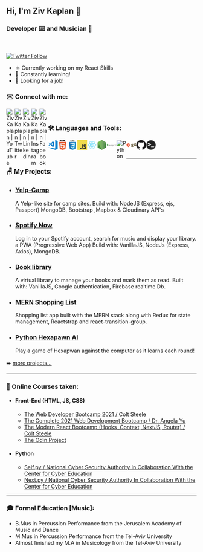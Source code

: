 ## Hi, I'm Ziv Kaplan 👋

### Developer ⌨️ and Musician 🥁

<br />

[![Twitter Follow](https://img.shields.io/twitter/follow/zivkaplan?color=1DA1F2&logo=twitter&style=for-the-badge)](https://twitter.com/intent/follow?original_referer=https%3A%2F%2Fgithub.com%2zivkaplan&screen_name=zivkaplan)

-   ⚛️ Currently working on my React Skills
-   🌱 Constantly learning!
-   👯 Looking for a job!

### ✉️ Connect with me:

[<img align="left" alt="ZivKaplan | YouTube" width="22px" src="https://cdn.jsdelivr.net/npm/simple-icons@v3/icons/youtube.svg" />][youtube]
[<img align="left" alt="ZivKaplan | Twitter" width="22px" src="https://cdn.jsdelivr.net/npm/simple-icons@v3/icons/twitter.svg" />][twitter]
[<img align="left" alt="ZivKaplan | LinkedIn" width="22px" src="https://cdn.jsdelivr.net/npm/simple-icons@v3/icons/linkedin.svg" />][linkedin]
[<img align="left" alt="ZivKaplan | Instagram" width="22px" src="https://cdn.jsdelivr.net/npm/simple-icons@v3/icons/instagram.svg" />][instagram]
[<img align="left" alt="ZivKaplan | Facebook" width="22px" src="https://cdn.jsdelivr.net/npm/simple-icons@v3/icons/facebook.svg" />][facebook]
<br />

### 🛠 Languages and Tools:

<img align="left" alt="Visual Studio Code" width="26px" src="https://raw.githubusercontent.com/github/explore/80688e429a7d4ef2fca1e82350fe8e3517d3494d/topics/visual-studio-code/visual-studio-code.png" />
<img align="left" alt="HTML5" width="26px" src="https://raw.githubusercontent.com/github/explore/80688e429a7d4ef2fca1e82350fe8e3517d3494d/topics/html/html.png" />
<img align="left" alt="CSS3" width="26px" src="https://raw.githubusercontent.com/github/explore/80688e429a7d4ef2fca1e82350fe8e3517d3494d/topics/css/css.png" />
<img align="left" alt="JavaScript" width="26px" src="https://raw.githubusercontent.com/github/explore/80688e429a7d4ef2fca1e82350fe8e3517d3494d/topics/javascript/javascript.png" />
<img align="left" alt="React" width="26px" src="https://raw.githubusercontent.com/github/explore/80688e429a7d4ef2fca1e82350fe8e3517d3494d/topics/react/react.png" />
<img align="left" alt="Node.js" width="26px" src="https://raw.githubusercontent.com/github/explore/80688e429a7d4ef2fca1e82350fe8e3517d3494d/topics/nodejs/nodejs.png" />
<img align="left" alt="MongoDB" width="26px" src="https://raw.githubusercontent.com/github/explore/80688e429a7d4ef2fca1e82350fe8e3517d3494d/topics/mongodb/mongodb.png" />
<img align="left" alt="Python" width="26px" src="https://upload.wikimedia.org/wikipedia/commons/thumb/c/c3/Python-logo-notext.svg/220px-Python-logo-notext.svg.png" />
<img align="left" alt="Git" width="26px" src="https://raw.githubusercontent.com/github/explore/80688e429a7d4ef2fca1e82350fe8e3517d3494d/topics/git/git.png" />
<img align="left" alt="GitHub" width="26px" src="https://raw.githubusercontent.com/github/explore/78df643247d429f6cc873026c0622819ad797942/topics/github/github.png" />
<img align="left" alt="Terminal" width="26px" src="https://raw.githubusercontent.com/github/explore/80688e429a7d4ef2fca1e82350fe8e3517d3494d/topics/terminal/terminal.png" />

<br />
<br />

---

### 🪑 My Projects:

<!-- PROJECTS:START -->

-   ### [Yelp-Camp](https://github.com/zivkaplan/YelpCamp)

    A Yelp-like site for camp sites. Build with: NodeJS (Express, ejs, Passport) MongoDB, Bootstrap ,Mapbox & Cloudinary API's

-   ### [Spotify Now](https://github.com/zivkaplan/SpotifyNow)

    Log in to your Spotify account, search for music and display your library. a PWA (Progressive Web App) Build with: VanillaJS, NodeJs (Express, Axios), MongoDB.

-   ### [Book library](https://github.com/zivkaplan/Book-library)

    A virtual library to manage your books and mark them as read. Built with: VanillaJS, Google authentication, Firebase realtime Db.

-   ### [MERN Shopping List](https://github.com/zivkaplan/Traversy-mern-shopping-list)

    Shopping list app built with the MERN stack along with Redux for state management, Reactstrap and react-transition-group.

-   ### [Python Hexapawn AI](https://github.com/zivkaplan/Hexapawn-python)

    Play a game of Hexapwan against the computer as it learns each round!

➡️ [more projects...](https://github.com/zivkaplan/Projects-repo)

<!-- PROJECTS:END -->

---

### 📕 Online Courses taken:

<!-- COURSES-LIST:START -->

-   #### Front-End (HTML, JS, CSS)

    -   [The Web Developer Bootcamp 2021 / Colt Steele](https://www.udemy.com/course/the-web-developer-bootcamp/)
    -   [The Complete 2021 Web Development Bootcamp / Dr. Angela Yu](https://www.udemy.com/course/the-complete-web-development-bootcamp/)
    -   [The Modern React Bootcamp (Hooks, Context, NextJS, Router) / Colt Steele](https://www.udemy.com/course/modern-react-bootcamp/)
    -   [The Odin Project](https://www.theodinproject.com/)

-   #### Python

    -   [Self.py / National Cyber Security Authority In Collaboration With the Center for Cyber Education](https://campus.gov.il/en/course/course-v1-cs-gov_cs_selfpy101/)
    -   [Next.py / National Cyber Security Authority In Collaboration With the Center for Cyber Education](https://campus.gov.il/course/course-v1-cs-gov-cs-nextpy102/)

    <!-- COURSES-LIST:END -->

---

### 🎓 Formal Education [Music]:

-   B.Mus in Percussion Performance from the Jerusalem Academy of Music and Dance
-   M.Mus in Percussion Performance from the Tel-Aviv University
-   Almost finished my M.A in Musicology from the Tel-Aviv University

[website]: https://linktr.ee/zivkap
[twitter]: https://twitter.com/zivkaplan
[youtube]: https://www.youtube.com/user/TheZivkaplan
[instagram]: https://instagram.com/zivkap
[facebook]: https://facebook.com/zivkap
[linkedin]: https://www.linkedin.com/in/ziv-kaplan-947028207/
